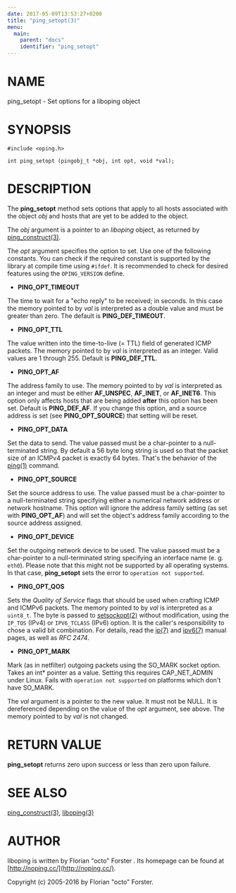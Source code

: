 ```yaml
---
date: 2017-05-09T13:53:27+0200
title: "ping_setopt(3)"
menu:
  main:
    parent: "docs"
    identifier: "ping_setopt"
---
```

# NAME

ping\_setopt - Set options for a liboping object

# SYNOPSIS

    #include <oping.h>

    int ping_setopt (pingobj_t *obj, int opt, void *val);

# DESCRIPTION

The __ping\_setopt__ method sets options that apply to all hosts associated with
the object _obj_ and hosts that are yet to be added to the object.

The _obj_ argument is a pointer to an _liboping_ object, as returned by
[ping\_construct(3)](http://man.he.net/man3/ping\_construct).

The _opt_ argument specifies the option to set. Use one of the following
constants. You can check if the required constant is supported by the library
at compile time using `#ifdef`. It is recommended to check for desired
features using the `OPING_VERSION` define.

- __PING\_OPT\_TIMEOUT__

The time to wait for a "echo reply" to be received; in seconds. In this case
the memory pointed to by _val_ is interpreted as a double value and must be
greater than zero. The default is __PING\_DEF\_TIMEOUT__.

- __PING\_OPT\_TTL__

The value written into the time-to-live (= TTL) field of generated ICMP
packets. The memory pointed to by _val_ is interpreted as an integer. Valid
values are 1 through 255. Default is __PING\_DEF\_TTL__.

- __PING\_OPT\_AF__

The address family to use. The memory pointed to by _val_ is interpreted as an
integer and must be either __AF\_UNSPEC__, __AF\_INET__, or __AF\_INET6__. This
option only affects hosts that are being added __after__ this option has been
set. Default is __PING\_DEF\_AF__. If you change this option, and a source address
is set (see __PING\_OPT\_SOURCE__) that setting will be reset.

- __PING\_OPT\_DATA__

Set the data to send. The value passed must be a char-pointer to a
null-terminated string. By default a 56 byte long string is used so that the
packet size of an ICMPv4 packet is exactly 64 bytes. That's the behavior of the
[ping(1)](http://man.he.net/man1/ping) command.

- __PING\_OPT\_SOURCE__

Set the source address to use. The value passed must be a char-pointer to a
null-terminated string specifying either a numerical network address or
network hostname. This option will ignore the address family setting (as
set with __PING\_OPT\_AF__) and will set the object's address family according to
the source address assigned.

- __PING\_OPT\_DEVICE__

Set the outgoing network device to be used. The value passed must be a
char-pointer to a null-terminated string specifying an interface name
(e.&nbsp;g. `eth0`). Please note that this might not be supported by all
operating systems. In that case, __ping\_setopt__ sets the error to
`operation not supported`.

- __PING\_OPT\_QOS__

Sets the _Quality of Service_ flags that should be used when crafting ICMP and
ICMPv6 packets. The memory pointed to by _val_ is interpreted as a `uint8_t`.
The byte is passed to [setsockopt(2)](http://man.he.net/man2/setsockopt) without modification, using the
`IP_TOS` (IPv4) or `IPV6_TCLASS` (IPv6) option. It is the caller's
responsibility to chose a valid bit combination. For details, read the [ip(7)](http://man.he.net/man7/ip)
and [ipv6(7)](http://man.he.net/man7/ipv6) manual pages, as well as _RFC&nbsp;2474_.

- __PING\_OPT\_MARK__

Mark (as in netfilter) outgoing packets using the SO\_MARK socket option. Takes
an int\* pointer as a value. Setting this requires CAP\_NET\_ADMIN under Linux.
Fails with `operation not supported` on platforms which don't have SO\_MARK.

The _val_ argument is a pointer to the new value. It must not be NULL. It is
dereferenced depending on the value of the _opt_ argument, see above. The
memory pointed to by _val_ is not changed.

# RETURN VALUE

__ping\_setopt__ returns zero upon success or less than zero upon failure.

# SEE ALSO

[ping\_construct(3)](http://man.he.net/man3/ping\_construct),
[liboping(3)](http://man.he.net/man3/liboping)

# AUTHOR

liboping is written by Florian "octo" Forster <ff at octo.it>.
Its homepage can be found at [http://noping.cc/](http://noping.cc/).

Copyright (c) 2005-2016 by Florian "octo" Forster.

